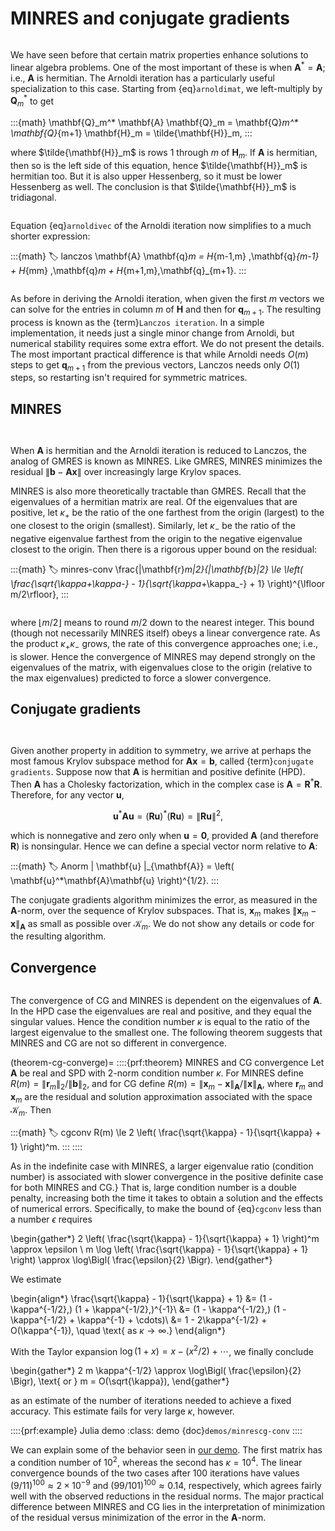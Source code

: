# MINRES and conjugate gradients

```{index} matrix; symmetric
```

We have seen before that certain matrix properties enhance solutions to linear algebra problems. One of the most important of these is when $\mathbf{A}^*=\mathbf{A}$; i.e., $\mathbf{A}$ is hermitian. The Arnoldi iteration has a particularly useful specialization to this case. Starting from {eq}`arnoldimat`, we left-multiply by $\mathbf{Q}_m^*$ to get

:::{math}
\mathbf{Q}_m^* \mathbf{A} \mathbf{Q}_m = \mathbf{Q}_m^* \mathbf{Q}_{m+1} \mathbf{H}_m = \tilde{\mathbf{H}}_m,
:::

where $\tilde{\mathbf{H}}_m$ is rows 1 through $m$ of $\mathbf{H}_m$. If $\mathbf{A}$ is hermitian, then so is the left side of this equation, hence $\tilde{\mathbf{H}}_m$ is hermitian too. But it is also upper Hessenberg, so it must be lower Hessenberg as well. The conclusion is that $\tilde{\mathbf{H}}_m$ is tridiagonal.

```{index} Arnoldi iteration
```
Equation {eq}`arnoldivec` of the Arnoldi iteration now simplifies to a much shorter expression:

:::{math}
:label: lanczos
\mathbf{A} \mathbf{q}_m = H_{m-1,m} \,\mathbf{q}_{m-1} + H_{mm} \,\mathbf{q}_m + H_{m+1,m}\,\mathbf{q}_{m+1}.
:::

```{index} Lanczos iteration
```

As before in deriving the Arnoldi iteration, when given the first $m$ vectors we can solve for the entries in column $m$ of $\mathbf{H}$ and then for $\mathbf{q}_{m+1}$. The resulting process is known as the {term}`Lanczos iteration`. In a simple implementation, it needs just a single minor change from Arnoldi, but numerical stability requires some extra effort. We do not present the details. The most important practical difference is that while Arnoldi needs $O(m)$ steps to get $\mathbf{q}_{m+1}$ from the previous vectors, Lanczos needs only $O(1)$ steps, so restarting isn't required for symmetric matrices.

## MINRES

```{index} GMRES; relation to MINRES
```
```{index} MINRES
```

When $\mathbf{A}$ is hermitian and the Arnoldi iteration is reduced to Lanczos, the analog of GMRES is known as MINRES. Like GMRES, MINRES minimizes the residual $\|\mathbf{b}-\mathbf{A}\mathbf{x}\|$ over increasingly large Krylov spaces.

MINRES is also more theoretically tractable than GMRES. Recall that the eigenvalues of a hermitian matrix are real. Of the eigenvalues that are positive, let $\kappa_+$ be the ratio of the one farthest from the origin (largest) to the one closest to the origin (smallest). Similarly, let $\kappa_-$ be the ratio of the negative eigenvalue farthest from the origin to the negative eigenvalue closest to the origin. Then there is a rigorous upper bound on the residual:

:::{math}
:label: minres-conv
\frac{\|\mathbf{r}_m\|_2}{\|\mathbf{b}\|_2} \le  \left( \frac{\sqrt{\kappa_+\kappa_-} - 1}{\sqrt{\kappa_+\kappa_-} + 1} \right)^{\lfloor m/2\rfloor},
:::

```{index} convergence rate; linear
```
where $\lfloor m/2\rfloor$ means to round $m/2$ down to the nearest integer. This bound (though not necessarily MINRES itself) obeys a linear convergence rate. As the product $\kappa_+\kappa_-$ grows, the rate of this convergence approaches one; i.e., is slower. Hence the convergence of MINRES may depend strongly on the eigenvalues of the matrix, with eigenvalues close to the origin (relative to the max eigenvalues) predicted to force a slower convergence.

## Conjugate gradients

```{index} conjugate gradients
```
```{index} matrix; positive definite
```

Given another property in addition to symmetry, we arrive at perhaps the most famous Krylov subspace method for $\mathbf{A}\mathbf{x}=\mathbf{b}$, called {term}`conjugate gradients`. Suppose now that $\mathbf{A}$ is hermitian and positive definite (HPD). Then $\mathbf{A}$ has a Cholesky factorization, which in the complex case is $\mathbf{A}=\mathbf{R}^*\mathbf{R}$. Therefore, for any vector $\mathbf{u}$,

$$
\mathbf{u}^*\mathbf{A}\mathbf{u} = (\mathbf{R}\mathbf{u})^*(\mathbf{R}\mathbf{u})=\|\mathbf{R} \mathbf{u}\|^2,
$$

which is nonnegative and zero only when $\mathbf{u}=\boldsymbol{0}$, provided $\mathbf{A}$ (and therefore $\mathbf{R}$) is nonsingular. Hence we can define a special vector norm relative to $\mathbf{A}$:

:::{math}
:label: Anorm
\| \mathbf{u} \|_{\mathbf{A}} = \left( \mathbf{u}^*\mathbf{A}\mathbf{u} \right)^{1/2}.
:::

The conjugate gradients algorithm minimizes the error, as measured in the $\mathbf{A}$-norm, over the sequence of Krylov subspaces. That is, $\mathbf{x}_m$ makes $\|\mathbf{x}_m-\mathbf{x}\|_{\mathbf{A}}$ as small as possible over $\mathcal{K}_m$. We do not show any details or code for the resulting algorithm.

## Convergence

```{index} matrix!condition number
```

The convergence of CG and MINRES is dependent on the eigenvalues of $\mathbf{A}$. In the HPD case the eigenvalues are real and positive, and they equal the singular values. Hence the condition number $\kappa$ is equal to the ratio of the largest eigenvalue to the smallest one. The following theorem suggests that MINRES and CG are not so different in convergence.

(theorem-cg-converge)= 
::::{prf:theorem} MINRES and CG convergence
Let $\mathbf{A}$ be real and SPD with 2-norm condition number $\kappa$. For MINRES define $R(m)=\|\mathbf{r}_m\|_2/\|\mathbf{b}\|_2$, and for CG define $R(m)=\|\mathbf{x}_m-\mathbf{x}\|_{\mathbf{A}}/\|\mathbf{x}\|_{\mathbf{A}}$,
where $\mathbf{r}_m$ and $\mathbf{x}_m$ are the residual and solution approximation associated with the space $\mathcal{K}_m$. Then

:::{math}
:label: cgconv
R(m) \le  2 \left( \frac{\sqrt{\kappa} - 1}{\sqrt{\kappa} + 1} \right)^m.
:::
::::

As in the indefinite case with MINRES, a larger eigenvalue ratio (condition number) is associated with slower convergence in the positive definite case for both MINRES and CG.} That is, large condition number is a double penalty, increasing both the time it takes to obtain a solution and the effects of numerical errors. Specifically, to make the bound of {eq}`cgconv` less than a number $\epsilon$ requires

\begin{gather*}
  2 \left( \frac{\sqrt{\kappa} - 1}{\sqrt{\kappa} + 1} \right)^m \approx
  \epsilon \\
  m \log \left( \frac{\sqrt{\kappa} - 1}{\sqrt{\kappa} + 1} \right)
  \approx \log\Bigl( \frac{\epsilon}{2} \Bigr).
\end{gather*}

We estimate

\begin{align*}
   \frac{\sqrt{\kappa} - 1}{\sqrt{\kappa} + 1}
 &=  (1 - \kappa^{-1/2}\,) (1 + \kappa^{-1/2}\,)^{-1}\\
 &= (1 - \kappa^{-1/2}\,)  (1 - \kappa^{-1/2} + \kappa^{-1} + \cdots)\\
 &= 1 - 2\kappa^{-1/2} + O(\kappa^{-1}), \quad \text{ as $\kappa
   \rightarrow \infty$.}
\end{align*}

With the Taylor expansion $\log(1+x) = x - (x^2/2) + \cdots$, we
finally conclude

\begin{gather*}
  2 m \kappa^{-1/2} \approx \log\Bigl( \frac{\epsilon}{2} \Bigr),
  \text{ or }
  m = O(\sqrt{\kappa}),
\end{gather*}

as an estimate of the number of iterations needed to achieve a fixed
accuracy. This estimate fails for very large $\kappa$, however.

::::{prf:example} Julia demo
:class: demo
{doc}`demos/minrescg-conv`
::::

We can explain some of the behavior seen in [our demo](`demos/minrescg-conv`). The first matrix has a condition number of $10^2$, whereas the second has $\kappa=10^4$. The linear convergence bounds of the two cases after 100 iterations have values $(9/11)^{100}\approx 2\times 10^{-9}$ and $(99/101)^{100}\approx 0.14$, respectively, which agrees fairly well with the observed reductions in the residual norms. The major practical difference between MINRES and CG lies in the interpretation of minimization of the residual versus minimization of the error in the $\mathbf{A}$-norm.

<!-- 
\begin{exercises}
	\input{krylov/exercises/Symmetry}
\end{exercises} -->


